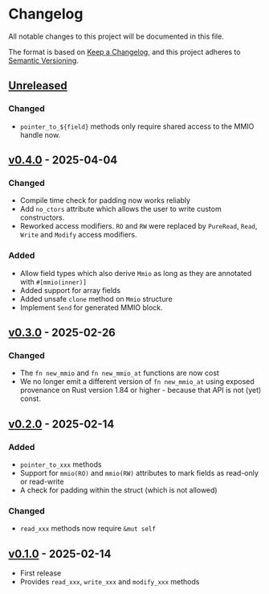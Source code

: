 # Changelog

All notable changes to this project will be documented in this file.

The format is based on [Keep a Changelog](https://keepachangelog.com/en/1.1.0/),
and this project adheres to [Semantic Versioning](https://semver.org/spec/v2.0.0.html).

## [Unreleased]

### Changed

- `pointer_to_${field}` methods only require shared access to the MMIO handle now.

## [v0.4.0] - 2025-04-04

### Changed

- Compile time check for padding now works reliably
- Add `no_ctors` attribute which allows the user to write custom constructors.
- Reworked access modifiers. `RO` and `RW` were replaced by `PureRead`, `Read`, `Write`
  and `Modify` access modifiers.

### Added

- Allow field types which also derive `Mmio` as long as they are annotated with
  `#[mmio(inner)]`
- Added support for array fields
- Added unsafe `clone` method on `Mmio` structure
- Implement `Send` for generated MMIO block.

## [v0.3.0] - 2025-02-26

### Changed

- The `fn new_mmio` and `fn new_mmio_at` functions are now cost
- We no longer emit a different version of `fn new_mmio_at` using exposed
  provenance on Rust version 1.84 or higher - because that API is not (yet)
  const.

## [v0.2.0] - 2025-02-14

### Added

- `pointer_to_xxx` methods
- Support for `mmio(RO)` and `mmio(RW)` attributes to mark fields as read-only or read-write
- A check for padding within the struct (which is not allowed)

### Changed

- `read_xxx` methods now require `&mut self`

## [v0.1.0] - 2025-02-14

- First release
- Provides `read_xxx`, `write_xxx` and `modify_xxx` methods

[Unreleased]: https://github.com/knurling-rs/derive-mmio/compare/derive-mmio-v0.4.0...HEAD
[v0.4.0]: https://github.com/knurling-rs/derive-mmio/compare/derive-mmio-v0.4.0...derive-mmio-v0.4.0
[v0.3.0]: https://github.com/knurling-rs/derive-mmio/compare/derive-mmio-v0.2.0...derive-mmio-v0.3.0
[v0.2.0]: https://github.com/knurling-rs/derive-mmio/compare/derive-mmio-v0.1.0...derive-mmio-v0.2.0
[v0.1.0]: https://github.com/knurling-rs/derive-mmio/releases/tag/derive-mmio-v0.1.0
